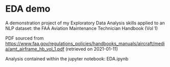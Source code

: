 # EDA demo

A demonstration project of my Exploratory Data Analysis skills applied to an NLP dataset: the FAA Aviation Maintenance Technician Handbook (Vol 1)

PDF sourced from https://www.faa.gov/regulations_policies/handbooks_manuals/aircraft/media/amt_airframe_hb_vol_1.pdf (retrieved on 2021-01-11)

Analysis contained within the jupyter notebook: EDA.ipynb